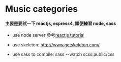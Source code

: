 # Music categories

#### 主要是要試一下 reactjs, express4, 順便練習 node, sass

* use node server
  參考[reactjs tutorial](https://github.com/reactjs/react-tutorial)

* use skeleton: http://www.getskeleton.com/

* use sass to compile: sass --watch scss:public/css
